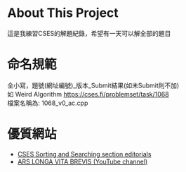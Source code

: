 # About This Project
這是我練習CSES的解題紀錄，希望有一天可以解全部的題目  

# 命名規範
全小寫，題號(網址編號)_版本_Submit結果(如未Submit則不加)  
如 Weird Algorithm https://cses.fi/problemset/task/1068  
檔案名稱為: 1068_v0_ac.cpp

# 優質網站
* [CSES Sorting and Searching section editorials](https://codeforces.com/blog/entry/83295)
* [ARS LONGA VITA BREVIS (YouTube channel)](https://www.youtube.com/channel/UCFkWVr33NMrcfYZWXOJvKsw/videos)